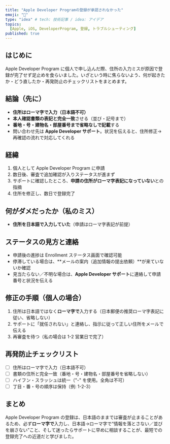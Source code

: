 ```yaml
---
title: "Apple Developer Programの登録が承認されなかった"
emoji: "🍎"
type: "idea" # tech: 技術記事 / idea: アイデア
topics:
  [Apple, iOS, DeveloperProgram, 登録, トラブルシューティング]
published: true
---
```


## はじめに

Apple Developer Program に個人で申し込んだ際、住所の入力ミスが原因で登録が完了せず足止めを食らいました。いざという時に焦らないよう、何が起きたか・どう直したか・再発防止のチェックリストをまとめます。

## 結論（先に）

- **住所はローマ字で入力（日本語不可）**
- **本人確認書類の表記と完全一致**させる（並び・記号まで）
- **番地・号・建物名・部屋番号まで省略なしで記載**する
- 問い合わせ先は **Apple Developer サポート**。状況を伝えると、住所修正→再確認の流れで対応してくれる

## 経緯

1. 個人として Apple Developer Program に申請
2. 数日後、審査で追加確認が入りステータスが進まず
3. サポートに確認したところ、**申請の住所がローマ字表記になっていない**との指摘
4. 住所を修正し、数日で登録完了

## 何がダメだったか（私のミス）

- **住所を日本語で入力していた**（申請はローマ字表記が前提）


## ステータスの見方と連絡

- 申請後の進捗は Enrollment ステータス画面で確認可能
- 停滞している場合は、**メールの案内（追加情報の提出依頼）**が来ていないか確認
- 見当たらない／不明な場合は、**Apple Developer サポート**に連絡して申請番号と状況を伝える

## 修正の手順（個人の場合）

1. 住所は日本語ではなく**ローマ字で**入力する（日本郵便の推奨ローマ字表記に従い、省略しない）
3. サポートに「就任されない」と連絡し、指示に従って正しい住所をメールで伝える
4. 再審査を待つ（私の場合は 1-2 営業日で完了）


## 再発防止チェックリスト

- [ ] 住所はローマ字で入力（日本語不可）
- [ ] 書類の住所と完全一致（番地・号・建物名・部屋番号を省略しない）
- [ ] ハイフン・スラッシュは統一（"-" を使用。全角は不可）
- [ ] 丁目・番・号の順序は保持（例: 1-2-3）
## まとめ

Apple Developer Program の登録は、日本語のままでは審査が止まることがあるため、必ず**ローマ字で**入力し、日本語→ローマ字で“情報を落とさない／並びを崩さない”こと、そして迷ったらサポートに早めに相談することが、最短での登録完了への近道だと学びました。


